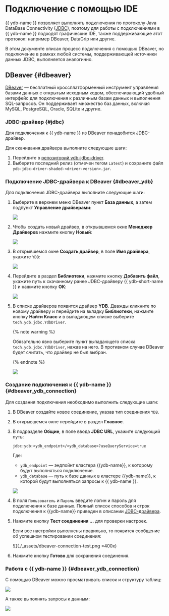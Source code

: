 # Подключение с помощью IDE

{{ ydb-name }} позволяет выполнять подключения по протоколу Java DataBase Connectivity ([JDBC](https://ru.wikipedia.org/wiki/Java_Database_Connectivity)), поэтому для работы с подключениями в {{ ydb-name }} подходят графические IDE, также поддерживающие этот протокол: например DBeaver, DataGrip или другие.

В этом документе описан процесс подключения с помощью DBeaver, но подключение в рамках любой системы, поддерживающей источники данных JDBC, выполняется аналогично.

## DBeaver {#dbeaver}

[DBeaver](https://dbeaver.com) — бесплатный кроссплатформенный инструмент управления базами данных с открытым исходным кодом, обеспечивающий удобный интерфейс для подключения к различным базам данных и выполнения SQL-запросов. Он поддерживает множество баз данных, включая MySQL, PostgreSQL, Oracle, SQLite и другие.

### JDBC-драйвер {#jdbc}

Для подключения к {{ ydb-name }} из DBeaver понадобится JDBC-драйвер.

Для скачивания драйвера выполните следующие шаги:
1. Перейдите в [репозиторий ydb-jdbc-driver](https://github.com/ydb-platform/ydb-jdbc-driver/releases).
1. Выберите последний релиз (отмечен тегом `Latest`) и сохраните файл `ydb-jdbc-driver-shaded-<driver-version>.jar`.

### Подключение JDBC-драйвера к DBeaver {#dbeaver_ydb}

Для подключения JDBC-драйвера выполните следующие шаги:
1. Выберите в верхнем меню DBeaver пункт **База данных**, а затем подпункт **Управление драйверами**:

    ![](./_assets/dbeaver-driver-management_ru.png)

1. Чтобы создать новый драйвер, в открывшемся окне **Менеджер Драйверов** нажмите кнопку **Новый**:

    ![](./_assets/dbeaver-driver-create-new-driver_ru.png)

1. В открывшемся окне **Создать драйвер**, в поле **Имя драйвера**, укажите `YDB`:

    ![](./_assets/dbeaver-driver-create-new-driver-set-name_ru.png)

1. Перейдите в раздел **Библиотеки**, нажмите кнопку **Добавить файл**, укажите путь к скачанному ранее JDBC-драйверу {{ ydb-short-name }} и нажмите кнопку **OK**:

    ![](./_assets/dbeaver-driver-management-driver_ru.png)


1. В списке драйверов появится драйвер **YDB**. Дважды кликните по новому драйверу и перейдите на вкладку **Библиотеки**, нажмите кнопку **Найти Класс** и в выпадающем списке выберите `tech.ydb.jdbc.YdbDriver`.

    {% note warning %}

    Обязательно явно выберите пункт выпадающего списка `tech.ydb.jdbc.YdbDriver`, нажав на него. В противном случае DBeaver будет считать, что драйвер не был выбран.

    {% endnote %}

    ![](./_assets/dbeaver-driver-management-driver_set.png)

### Создание подключения к {{ ydb-name }} {#dbeaver_ydb_connection}

Для создания подключения необходимо выполнить следующие шаги:

1. В DBeaver создайте новое соединение, указав тип соединения `YDB`.
1. В открывшемся окне перейдите в раздел **Главное**.
1. В подразделе **Общие**, в поле ввода **JDBC URL**, укажите следующий путь:

    ```
    jdbc:ydb:<ydb_endpoint>/<ydb_database>?useQueryService=true
    ```

    Где:
    - `ydb_endpoint` — эндпойнт кластера {{ydb-name}}, к которому будут выполняться подключение.
    - `ydb_database` — путь к базе данных в кластере {{ydb-name}}, к которой будут выполняться запросы к {{ ydb-name }}.

    ![](./_assets/dbeaver-ydb-connection.png)

1. В поля `Пользователь` и `Пароль` введите логин и пароль для подключения к базе данных. Полный список способов и строк подключения к {{ydb-name}} приведен в описании [JDBC-драйвера](https://github.com/ydb-platform/ydb-jdbc-driver).
1. Нажмите кнопку **Тест соединения ...** для проверки настроек.

    Если все настройки выполнены правильно, то появится сообщение об успешном тестировании соединения:

    ![](./_assets/dbeaver-connection-test.png =400x)

1. Нажмите кнопку **Готово** для сохранения соединения.

### Работа с {{ ydb-name }} {#dbeaver_ydb_connection}

С помощью DBeaver можно просматривать список и структуру таблиц:

![](./_assets/dbeaver-table-structure.png)

А также выполнять запросы к данным:

![](./_assets/dbeaver-query.png)
